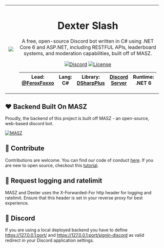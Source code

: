 ﻿<table>
    <tr>
        <td align="center" width="25%">
            <img src="https://cdn.discordapp.com/attachments/781077443338960926/807479083297931264/DexLove.png"></img>
        </td>
        <td align="center" width="75%">
            
# Dexter Slash

A free, open-source Discord bot written in C# using .NET Core 6 and ASP.NET, including RESTFUL APIs, leaderboard systems, and moderation capabilities, built off of MASZ.

[![Discord](https://img.shields.io/discord/336243033416794118.svg?color=7000FB&label=discord&style=for-the-badge)](https://discord.gg/USFurries)
[![License](https://img.shields.io/github/license/FeroxFoxxo/DiscordSlash.svg?color=7000FB&style=for-the-badge)](https://github.com/FeroxFoxxo/DiscordSlash/blob/master/LICENSE)
  
|**Lead:** [@FeroxFoxxo](https://github.com/FeroxFoxxo)|**Lang:** C#|**Library:** [DSharpPlus](https://github.com/DSharpPlus/DSharpPlus)|[Discord Server](https://discord.gg/USFurries)|**Runtime**: .NET 6
|---|---|---|---|---|
          
</table>

## ❤️ Backend Built On MASZ

Proudly, the backend of this project is built off MASZ - an open-source, web-based discord bot.

[![MASZ](https://img.shields.io/badge/MARZ-Visit%20Here-blue?style=for-the-badge)](https://github.com/zaanposni/discord-masz)

## 🤝 Contribute

Contributions are welcome.
You can find our code of conduct [here](https://github.com/FeroxFoxxo/DiscordSlash/blob/master/CODE_OF_CONDUCT.md).
If you are new to open source, checkout this [tutorial](https://github.com/firstcontributions/first-contributions).

## 📃 Request logging and ratelimit

MASZ and Dexter uses the X-Forwarded-For http header for logging and ratelimit.
Ensure that this header is set in your reverse proxy for best experience.

## 🤖 Discord

If you are using a local deployed backend you have to define https://127.0.0.1:port/ and https://127.0.0.1:port/signin-discord as valid redirect in your Discord application settings.

